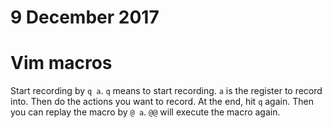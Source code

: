 # 9 December 2017


# Vim macros

Start recording by `q a`. `q` means to start recording. 
`a` is the register to record into. 
Then do the actions you want to record. 
At the end, hit `q` again. 
Then you can replay the macro by `@ a`. `@@` will execute the macro again.
